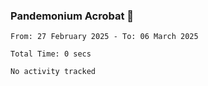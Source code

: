 ### Pandemonium Acrobat 🤸

<!--START_SECTION:waka-->

```all_time
From: 27 February 2025 - To: 06 March 2025

Total Time: 0 secs

No activity tracked
```

<!--END_SECTION:waka-->
